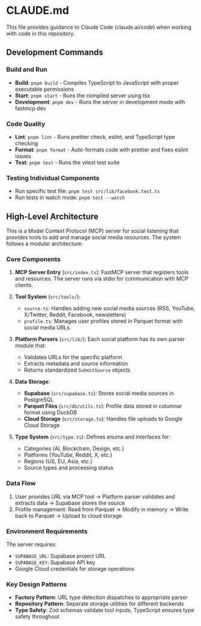 # CLAUDE.md

This file provides guidance to Claude Code (claude.ai/code) when working with code in this repository.

## Development Commands

### Build and Run

- **Build**: `pnpm build` - Compiles TypeScript to JavaScript with proper executable permissions
- **Start**: `pnpm start` - Runs the compiled server using tsx
- **Development**: `pnpm dev` - Runs the server in development mode with fastmcp dev

### Code Quality

- **Lint**: `pnpm lint` - Runs prettier check, eslint, and TypeScript type checking
- **Format**: `pnpm format` - Auto-formats code with prettier and fixes eslint issues
- **Test**: `pnpm test` - Runs the vitest test suite

### Testing Individual Components

- Run specific test file: `pnpm test src/lib/facebook.test.ts`
- Run tests in watch mode: `pnpm test --watch`

## High-Level Architecture

This is a Model Context Protocol (MCP) server for social listening that provides tools to add and manage social media resources. The system follows a modular architecture:

### Core Components

1. **MCP Server Entry** (`src/index.ts`): FastMCP server that registers tools and resources. The server runs via stdio for communication with MCP clients.

2. **Tool System** (`src/tools/`):

   - `source.ts`: Handles adding new social media sources (RSS, YouTube, X/Twitter, Reddit, Facebook, newsletters)
   - `profile.ts`: Manages user profiles stored in Parquet format with social media URLs

3. **Platform Parsers** (`src/lib/`): Each social platform has its own parser module that:

   - Validates URLs for the specific platform
   - Extracts metadata and source information
   - Returns standardized `SubmitSource` objects

4. **Data Storage**:

   - **Supabase** (`src/supabase.ts`): Stores social media sources in PostgreSQL
   - **Parquet Files** (`src/db/utils.ts`): Profile data stored in columnar format using DuckDB
   - **Cloud Storage** (`src/storage.ts`): Handles file uploads to Google Cloud Storage

5. **Type System** (`src/type.ts`): Defines enums and interfaces for:
   - Categories (AI, Blockchain, Design, etc.)
   - Platforms (YouTube, Reddit, X, etc.)
   - Regions (US, EU, Asia, etc.)
   - Source types and processing status

### Data Flow

1. User provides URL via MCP tool → Platform parser validates and extracts data → Supabase stores the source
2. Profile management: Read from Parquet → Modify in memory → Write back to Parquet → Upload to cloud storage

### Environment Requirements

The server requires:

- `SUPABASE_URL`: Supabase project URL
- `SUPABASE_KEY`: Supabase API key
- Google Cloud credentials for storage operations

### Key Design Patterns

- **Factory Pattern**: URL type detection dispatches to appropriate parser
- **Repository Pattern**: Separate storage utilities for different backends
- **Type Safety**: Zod schemas validate tool inputs, TypeScript ensures type safety throughout
